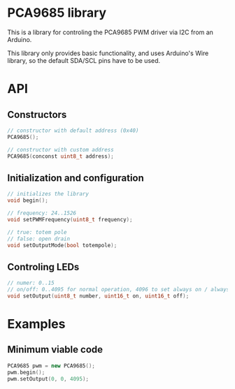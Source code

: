 # PCA9685 library
This is a library for controling the PCA9685 PWM driver via I2C from an Arduino.

This library only provides basic functionality, and uses Arduino's Wire library, so the default SDA/SCL pins have to be used.

# API

## Constructors
```cpp
// constructor with default address (0x40)
PCA9685();

// constructor with custom address
PCA9685(conconst uint8_t address);
```

## Initialization and configuration
```cpp
// initializes the library
void begin();

// frequency: 24..1526
void setPWMFrequency(uint8_t frequency);

// true: totem pole
// false: open drain
void setOutputMode(bool totempole);
```

## Controling LEDs
```cpp
// numer: 0..15
// on/off: 0..4095 for normal operation, 4096 to set always on / always off flag
void setOutput(uint8_t number, uint16_t on, uint16_t off);
```

# Examples

## Minimum viable code
```cpp
PCA9685 pwm = new PCA9685();
pwm.begin();
pwm.setOutput(0, 0, 4095);
```
